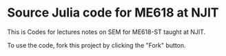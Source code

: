 # Source Julia code for ME618 at NJIT
This is Codes for lectures notes on SEM for ME618-ST taught at NJIT.

To use the code, fork this project by clicking the "Fork" button.
